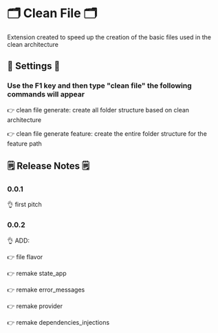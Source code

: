 # 🗂️ Clean File 🗂️

Extension created to speed up the creation of the basic files used in the clean architecture

## 🔧 Settings 🔧

### Use the F1 key and then type "clean file" the following commands will appear


👉 clean file generate: create all folder structure based on clean architecture

👉 clean file generate feature: create the entire folder structure for the feature path

## 🗒️ Release Notes 🗒️

### 0.0.1

👌 first pitch

### 0.0.2

👌 ADD:

👉 file flavor

👉 remake state_app 

👉 remake error_messages

👉 remake provider

👉 remake dependencies_injections



